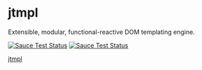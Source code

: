# jtmpl

Extensible, modular, functional-reactive DOM templating engine.

[![Sauce Test Status](https://saucelabs.com/buildstatus/atmin)](https://saucelabs.com/u/atmin)
[![Sauce Test Status](https://saucelabs.com/browser-matrix/atmin.svg)](https://saucelabs.com/u/atmin)

[jtmpl](http://jtmpl.com)
